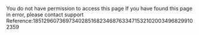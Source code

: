 You do not have permission to access this page If you have found this page in error, please contact support Reference:18512960736973402851682346876334715321020034968299102359